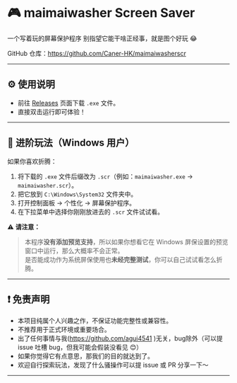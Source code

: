 # 🎮 maimaiwasher Screen Saver

一个写着玩的屏幕保护程序
别指望它能干啥正经事，就是图个好玩 😂

GitHub 仓库：[https://github.com/Caner-HK/maimaiwasherscr ](https://github.com/Caner-HK/maimaiwasherscr )

---

## ⚙️ 使用说明

- 前往 [Releases](https://github.com/Caner-HK/maimaiwasherscr/releases ) 页面下载 `.exe` 文件。
- 直接双击运行即可体验！

---

## 🔧 进阶玩法（Windows 用户）

如果你喜欢折腾：

1. 将下载的 `.exe` 文件后缀改为 `.scr`（例如：`maimaiwasher.exe` → `maimaiwasher.scr`）。
2. 把它放到 `C:\Windows\System32` 文件夹中。
3. 打开控制面板 → 个性化 → 屏幕保护程序。
4. 在下拉菜单中选择你刚刚放进去的 `.scr` 文件试试看。

⚠️ **请注意：**
> 本程序**没有添加预览支持**，所以如果你想看它在 Windows 屏保设置的预览窗口中运行，那么大概率不会正常。  
> 是否能成功作为系统屏保使用也**未经完整测试**，你可以自己试试看怎么折腾。

---

## ❗ 免责声明

- 本项目纯属个人兴趣之作，不保证功能完整性或兼容性。
- 不推荐用于正式环境或重要场合。
- 出了任何事情与我(https://github.com/agui4541 )无关，bug除外（可以提 issue 吐槽 bug，但我可能会假装没看见 😊）
- 如果你觉得它有点意思，那我们的目的就达到了。
- 欢迎自行探索玩法，发现了什么骚操作可以提 issue 或 PR 分享一下～

---
